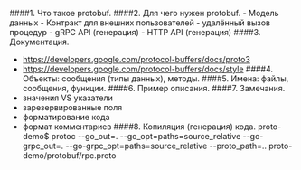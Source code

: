 ####1. Что такое protobuf.
####2. Для чего нужен protobuf.
    - Модель данных
    - Контракт для внешних пользователей
    - удалённый вызов процедур
    - gRPC API (генерация)
    - HTTP API (генерация)
####3. Документация.
   - https://developers.google.com/protocol-buffers/docs/proto3
   - https://developers.google.com/protocol-buffers/docs/style
####4. Объекты: сообщения (типы данных), методы.
####5. Имена: файлы, сообщения, функции.
####6. Пример описания.
####7. Замечания.
   - значения VS указатели
   - зарезервированные поля
   - форматирование кода
   - формат комментариев
####8. Копиляция (генерация) кода.
   proto-demo$ protoc --go_out=. --go_opt=paths=source_relative --go-grpc_out=. --go-grpc_opt=paths=source_relative --proto_path=.. proto-demo/protobuf/rpc.proto